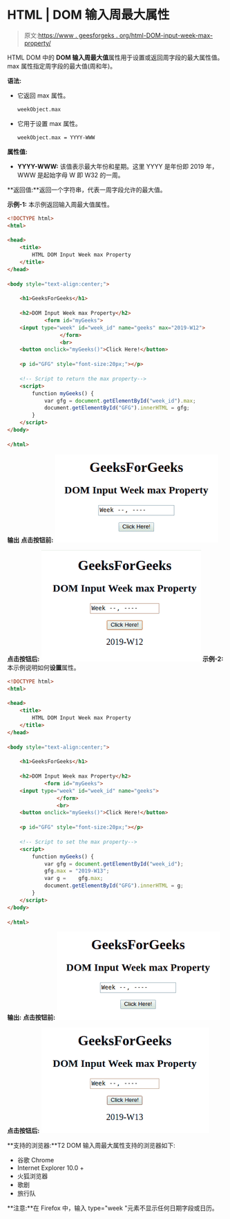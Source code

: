 # HTML | DOM 输入周最大属性

> 原文:[https://www . geesforgeks . org/html-DOM-input-week-max-property/](https://www.geeksforgeeks.org/html-dom-input-week-max-property/)

HTML DOM 中的 **DOM 输入周最大值**属性用于设置或返回周字段的最大属性值。max 属性指定周字段的最大值(周和年)。

**语法:**

*   它返回 max 属性。

    ```html
    weekObject.max
    ```

*   它用于设置 max 属性。

    ```html
    weekObject.max = YYYY-WWW
    ```

**属性值:**

*   **YYYY-WWW:** 该值表示最大年份和星期。这里 YYYY 是年份即 2019 年，WWW 是起始字母 W 即 W32 的一周。

**返回值:**返回一个字符串，代表一周字段允许的最大值。

**示例-1:** 本示例返回输入周最大值属性。

```html
<!DOCTYPE html> 
<html> 

<head> 
    <title> 
        HTML DOM Input Week max Property
    </title> 
</head> 

<body style="text-align:center;"> 

    <h1>GeeksForGeeks</h1> 

    <h2>DOM Input Week max Property</h2> 
            <form id="myGeeks">
    <input type="week" id="week_id" name="geeks" max="2019-W12"> 
                 </form>
                 <br>
    <button onclick="myGeeks()">Click Here!</button> 

    <p id="GFG" style="font-size:20px;"></p> 

    <!-- Script to return the max property-->
    <script> 
        function myGeeks() { 
            var gfg = document.getElementById("week_id").max;
            document.getElementById("GFG").innerHTML = gfg;
        } 
    </script> 
</body> 

</html>                     
```

**输出**
**点击按钮前:**
![](img/d04a7234e0b363757cf6e944ea3f2a38.png)

**点击按钮后:**
![](img/9467ffa2c61d22ee1cc3a9f187fdf7c1.png)
**示例-2:** 本示例说明如何**设置**属性。

```html
<!DOCTYPE html> 
<html> 

<head> 
    <title> 
        HTML DOM Input Week max Property
    </title> 
</head> 

<body style="text-align:center;"> 

    <h1>GeeksForGeeks</h1> 

    <h2>DOM Input Week max Property</h2> 
            <form id="myGeeks">
    <input type="week" id="week_id" name="geeks"> 
                </form>
                <br>
    <button onclick="myGeeks()">Click Here!</button> 

    <p id="GFG" style="font-size:20px;"></p> 

    <!-- Script to set the max property-->
    <script> 
        function myGeeks() { 
            var gfg = document.getElementById("week_id");
            gfg.max = "2019-W13";
            var g =    gfg.max;        
            document.getElementById("GFG").innerHTML = g;
        } 
    </script> 
</body> 

</html>                    
```

**输出:**
**点击按钮前:**
![](img/d04a7234e0b363757cf6e944ea3f2a38.png)

**点击按钮后:**
![](img/b02c62ceb583eb58f05ad2d2fa20ea2a.png)

**支持的浏览器:**T2 DOM 输入周最大属性支持的浏览器如下:

*   谷歌 Chrome
*   Internet Explorer 10.0 +
*   火狐浏览器
*   歌剧
*   旅行队

**注意:**在 Firefox 中，输入 type="week "元素不显示任何日期字段或日历。